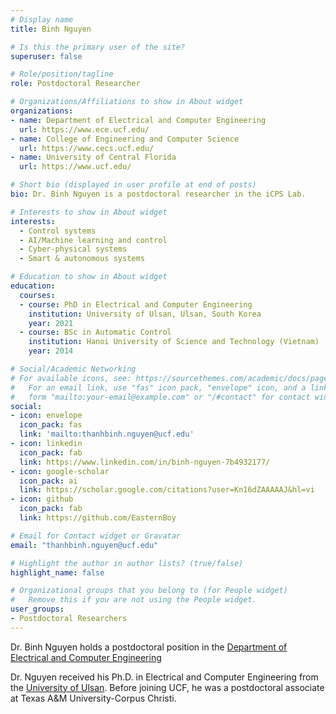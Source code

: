 ```yaml
---
# Display name
title: Binh Nguyen

# Is this the primary user of the site?
superuser: false

# Role/position/tagline
role: Postdoctoral Researcher

# Organizations/Affiliations to show in About widget
organizations:
- name: Department of Electrical and Computer Engineering
  url: https://www.ece.ucf.edu/
- name: College of Engineering and Computer Science
  url: https://www.cecs.ucf.edu/
- name: University of Central Florida
  url: https://www.ucf.edu/

# Short bio (displayed in user profile at end of posts)
bio: Dr. Binh Nguyen is a postdoctoral researcher in the iCPS Lab.

# Interests to show in About widget
interests:
  - Control systems
  - AI/Machine learning and control
  - Cyber-physical systems
  - Smart & autonomous systems

# Education to show in About widget
education:
  courses:
  - course: PhD in Electrical and Computer Engineering
    institution: University of Ulsan, Ulsan, South Korea
    year: 2021
  - course: BSc in Automatic Control
    institution: Hanoi University of Science and Technology (Vietnam)
    year: 2014

# Social/Academic Networking
# For available icons, see: https://sourcethemes.com/academic/docs/page-builder/#icons
#   For an email link, use "fas" icon pack, "envelope" icon, and a link in the
#   form "mailto:your-email@example.com" or "/#contact" for contact widget.
social:
- icon: envelope
  icon_pack: fas
  link: 'mailto:thanhbinh.nguyen@ucf.edu'
- icon: linkedin
  icon_pack: fab
  link: https://www.linkedin.com/in/binh-nguyen-7b4932177/
- icon: google-scholar
  icon_pack: ai
  link: https://scholar.google.com/citations?user=Kn16dZAAAAAJ&hl=vi
- icon: github
  icon_pack: fab
  link: https://github.com/EasternBoy

# Email for Contact widget or Gravatar
email: "thanhbinh.nguyen@ucf.edu"

# Highlight the author in author lists? (true/false)
highlight_name: false

# Organizational groups that you belong to (for People widget)
#   Remove this if you are not using the People widget.
user_groups:
- Postdoctoral Researchers
---
```

Dr. Binh Nguyen holds a postdoctoral position in the [Department of Electrical and Computer Engineering](https://www.ece.ucf.edu/)

Dr. Nguyen received his Ph.D. in Electrical and Computer Engineering from the [University of Ulsan](https://global.ulsan.ac.kr/en/Main.do).
Before joining UCF, he was a postdoctoral associate at Texas A&M University-Corpus Christi.
